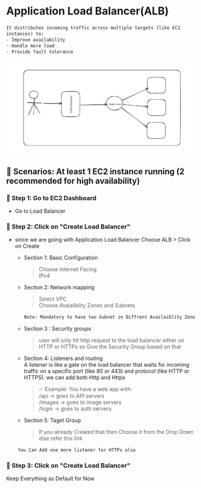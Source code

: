 # Application Load Balancer(ALB)
    It distributes incoming traffic across multiple targets (like EC2 instances) to:
    - Improve availability
    - Handle more load
    - Provide fault tolerance

<img src="/static-images/alb-exceledraw.png" alt="Architecture" width="500"/>

## 🧩 Scenarios: At least 1 EC2 instance running (2 recommended for high availability)

### 🧭 Step 1: Go to EC2 Dashboard
   - Go to Load Balancer
### 🧱 Step 2: Click on "Create Load Balancer"
- since we are going with Application Load Balancer Choose ALB > Click on Create   
    - Section 1: Basic Configuration
      >Choose Internet Facing                                                                                   
      >IPv4
    - Section 2: Network mapping 
      >Select VPC                                                                                               
      >Choose Avaialiblity Zones and Subnets
      ```bash
      Note: Mandatory to have two Subnet in Diffrent Availaiblity Zone for High Availaiblity 
      ```
    - Section 3 : Security groups 
      > user will only hit http request to the load balancer either on HTTP or HTTPs so Give the Security Group based on that
    - Section 4: Listeners and routing                                                                          
    A listener is like a gate on the load balancer that waits for incoming traffic on a specific port (like 80 or 443) and protocol (like HTTP or HTTPS). we can add both Http and Https                                    
      > ✅ Example:
        You have a web app with:                                                                                
        /api → goes to API servers                                                                                  
        /images → goes to image servers                                                                                                
        /login → goes to auth servers
    - Section 5: Taget Group 
      > If you already Created that then Choose it from the Drop Down else refer this link
    
   ```bash
    You Can Add one more listener for HTTPs also
    ```

### 🧱 Step 3: Click on "Create Load Balancer"
Keep Everything as Default for Now

    







